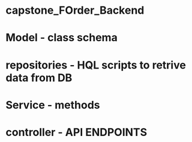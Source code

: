 # capstone_FOrder_Backend

# Model - class schema
# repositories - HQL scripts to retrive data from DB
# Service - methods
# controller - API ENDPOINTS
